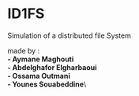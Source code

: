 # ID1FS
Simulation of a distributed file System

made by :\
**- Aymane Maghouti**\
**- Abdelghafor Elgharbaoui**\
**- Ossama Outmani**\
**- Younes Souabeddine**\
